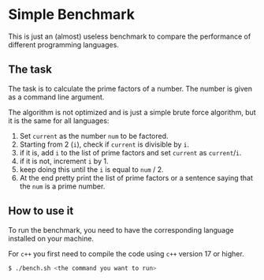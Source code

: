 # Simple Benchmark

This is just an (almost) useless benchmark to compare the performance of different programming languages.

## The task

The task is to calculate the prime factors of a number. The number is given as a command line argument.

The algorithm is not optimized and is just a simple brute force algorithm, but it is the same for all languages:

1. Set `current` as the number `num` to be factored.
2. Starting from 2 (`i`), check if `current` is divisible by `i`.
3. if it is, add `i` to the list of prime factors and set `current` as `current`/`i`.
4. if it is not, increment `i` by 1.
5. keep doing this until the `i` is equal to `num` / 2.
6. At the end pretty print the list of prime factors or a sentence saying that the `num` is a prime number.



## How to use it

To run the benchmark, you need to have the corresponding language installed on your machine.

For `c++` you first need to compile the code using `c++` version 17 or higher.

```bash
$ ./bench.sh <the command you want to run>
``` 

